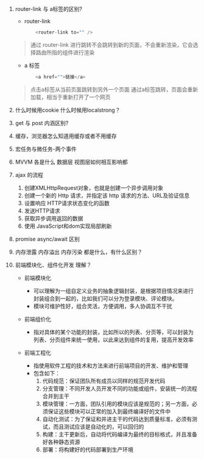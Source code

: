 
1. router-link 与 a标签的区别?

    - router-link

        ```js
            <router-link to="" />
        ```

    > 通过 router-link 进行跳转不会跳转到新的页面，不会重新渲染，它会选择路由所指的组件进行渲染

    - a 标签

        ```js
            <a href="">链接</a>
        ```

    > 点击a标签从当前页面跳转到另外一个页面
    > 通过a标签跳转，页面会重新加载，相当于重新打开了一个网页

2. 什么时候用cookie 什么时候用localstrong？

3. get 与 post 内涵区别?

4. 缓存，浏览器怎么知道用缓存或者不用缓存

5. 宏任务与微任务-两个事件

6. MVVM 各是什么 数据层 视图层如何相互影响都

7. ajax 的流程
    1. 创建XMLHttpRequest对象，也就是创建一个异步调用对象
    2. 创建一个新的 Http 请求，并指定该 http 请求的方法、URL及验证信息
    3. 设置响应 HTTP请求状态变化的函数
    4. 发送HTTP请求
    5. 获取异步调用返回的数据
    6. 使用 JavaScript和dom实现局部刷新

8. promise async/await 区别

9. 内存泄露 内存溢出 内存污染 都是什么，有什么区别？

10. 前端模块化、组件化开发 理解？

    - 前端模块化
        - 可以理解为一组自定义业务的抽象逻辑封装，是根据项目情况来进行封装组合到一起的，比如我们可以分为登录模块、评论模块。
        - 模块可维护性好，组合灵活，方便调用，多人协调互不干扰

    - 前端组价化
        - 指对具体的某个功能的封装，比如所以的列表、分页等，可以封装为列表、分页组件来统一使用，以此来达到组件的复用，提高开发效率

    - 前端工程化
        - 指使用软件工程的技术和方法来进行前端项目的开发、维护和管理
        - 包含如下：
            1. 代码规范：保证团队所有成员以同样的规范开发代码
            2. 分支管理：不同开发人员开发不同的功能或组件，安装统一的流程合并到主干
            3. 模块管理：一方面，团队引用的模块应该是规范的；另一方面，必须保证这些模块可以正常的加入到最终编译好的文件中
            4. 自动化测试：为了保证和并进主干的代码达到质量标准，必须有测试，而且测试应该是自动化的，可以回归的
            5. 构建：主干更新后，自动将代码编译为最终的目标格式，并且准备好各种静态资源
            6. 部署：将构建好的代码部署到生产环境